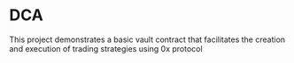 # DCA

This project demonstrates a basic vault contract that facilitates the creation and execution of trading strategies using 0x protocol
